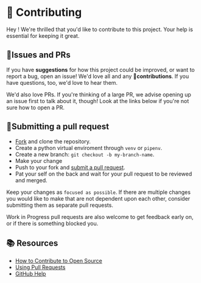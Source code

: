 # 🕍 Contributing

[fork]: /fork
[pr]: /compare

Hey ! We're thrilled that you'd like to contribute to this project. Your help is essential for keeping it great.

## 🥤Issues and PRs

If you have **suggestions** for how this project could be improved, or want to report a bug, open an issue! We'd love all and any **🙂contributions**. If you have questions, too, we'd love to hear them.

We'd also love PRs. If you're thinking of a large PR, we advise opening up an issue first to talk about it, though! Look at the links below if you're not sure how to open a PR.

## 🏁Submitting a pull request

- [Fork][fork] and clone the repository.
- Create a python virtual enviroment through `venv` or `pipenv`.
- Create a new branch: `git checkout -b my-branch-name`.
- Make your change
- Push to your fork and [submit a pull request][pr].
- Pat your self on the back and wait for your pull request to be reviewed and merged.

Keep your changes as `focused as possible`. If there are multiple changes you would like to make that are not dependent upon each other, consider submitting them as separate pull requests.

Work in Progress pull requests are also welcome to get feedback early on, or if there is something blocked you.

## 📚 Resources

- [How to Contribute to Open Source](https://opensource.guide/how-to-contribute/)
- [Using Pull Requests](https://help.github.com/articles/about-pull-requests/)
- [GitHub Help](https://help.github.com)

